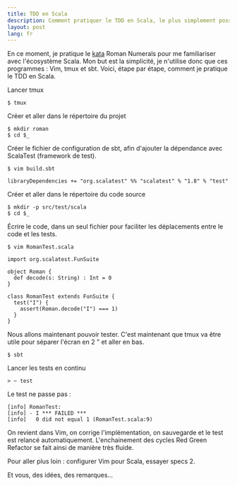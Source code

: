 ```yaml
---
title: TDD en Scala
description: Comment pratiquer le TDD en Scala, le plus simplement possible (sans IDE)
layout: post
lang: fr
---
```

En ce moment, je pratique le [kata](http://en.wikipedia.org/wiki/Kata_%28programming%29) Roman
Numerals pour me familiariser avec l'écosystème Scala. Mon but est la simplicité, je n'utilise donc
que ces programmes : Vim, tmux et sbt. Voici, étape par étape, comment je pratique le TDD en Scala.

Lancer tmux

```
$ tmux
```

Créer et aller dans le répertoire du projet

```
$ mkdir roman
$ cd $_
```

Créer le fichier de configuration de sbt, afin d'ajouter la dépendance avec ScalaTest (framework de
test).

```
$ vim build.sbt
```

```
libraryDependencies += "org.scalatest" %% "scalatest" % "1.8" % "test"
```

Créer et aller dans le répertoire du code source

```
$ mkdir -p src/test/scala
$ cd $_
```

Écrire le code, dans un seul fichier pour faciliter les déplacements entre le code et les tests.

```
$ vim RomanTest.scala
```

```
import org.scalatest.FunSuite

object Roman {
  def decode(s: String) : Int = 0
}

class RomanTest extends FunSuite {
  test("I") {
    assert(Roman.decode("I") === 1)
  }
}
```

Nous allons maintenant pouvoir tester. C'est maintenant que tmux va être utile pour séparer l'écran
en 2 <Ctrl-b> " et aller en bas.

```
$ sbt
```

Lancer les tests en continu

```
> ~ test
```

Le test ne passe pas :

```
[info] RomanTest:
[info] - I *** FAILED ***
[info]   0 did not equal 1 (RomanTest.scala:9)
```

On revient dans Vim, on corrige l'implémentation, on sauvegarde et le test est relancé
automatiquement. L'enchainement des cycles Red Green Refactor se fait ainsi de manière très fluide.

Pour aller plus loin : configurer Vim pour Scala, essayer specs 2.

Et vous, des idées, des remarques…
